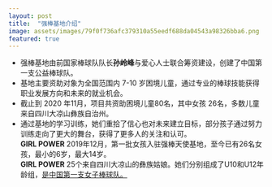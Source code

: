 ```yaml
---
layout: post
title:  "强棒基地介绍"
image: assets/images/79f0f736afc379310a55eedf688da04543a98326bba6.png
featured: true
---
```

- 强棒基地由前国家棒球队队长**孙岭峰**与爱心人士联合筹资建设，创建了中国第一支公益棒球队。
- 基地主要资助对象为全国范围内 7-10 岁困境儿童，通过专业的棒球技能获得职业发展方向和未来的就业机会。
- 截止到 2020 年11月，项目共资助困境儿童80名，其中女孩 26名，多数儿童来自四川大凉山彝族自治州。
- 通过基地的学习训练，她们重拾了信心也对未来建立目标，部分孩子通过努力训练走向了更大的舞台，获得了更多人的关注和认可。  
**GIRL POWER**  2019年12月，第一批女孩入驻强棒天使基地，至今已有26名女孩，最小的6岁，最大14岁。  
**GIRL POWER** 25个来自四川大凉山的彝族姑娘。她们分别组成了U10和U12年龄组，<u>是中国第一支女子棒球队。</u>
